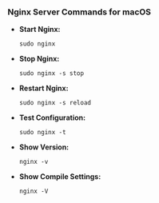 ### Nginx Server Commands for macOS

- **Start Nginx:**
  ```shell
  sudo nginx
  ```
- **Stop Nginx:**
  ```shell
  sudo nginx -s stop
  ```
- **Restart Nginx:**
  ```shell
  sudo nginx -s reload
  ```
- **Test Configuration:**
  ```shell
  sudo nginx -t
  ```
- **Show Version:**
  ```shell
  nginx -v
  ```
- **Show Compile Settings:**
  ```shell
  nginx -V
  ```
